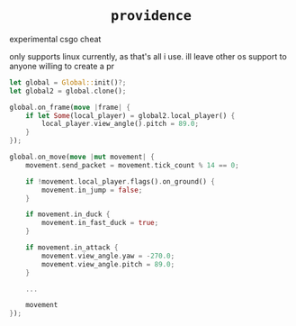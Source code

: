 <h1 align="center"><code>providence</code></h1>

experimental csgo cheat

only supports linux currently, as that's all i use. ill leave other os support to anyone willing to create a pr

```rust
let global = Global::init()?;
let global2 = global.clone();

global.on_frame(move |frame| {
    if let Some(local_player) = global2.local_player() {
        local_player.view_angle().pitch = 89.0;
    }
});

global.on_move(move |mut movement| {
    movement.send_packet = movement.tick_count % 14 == 0;

    if !movement.local_player.flags().on_ground() {
        movement.in_jump = false;
    }

    if movement.in_duck {
        movement.in_fast_duck = true;
    }

    if movement.in_attack {
        movement.view_angle.yaw = -270.0;
        movement.view_angle.pitch = 89.0;
    }

    ...

    movement
});
```
